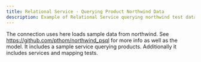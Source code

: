 ```yaml
---
title: Relational Service - Querying Product Northwind Data
description: Example of Relational Service querying northwind test data with Mapping and Service Tests
---
```


The connection uses here loads sample data from northwind. See https://github.com/pthom/northwind_psql for more info as well as the model. It includes a sample service querying products. Additionally it includes services and mapping tests.